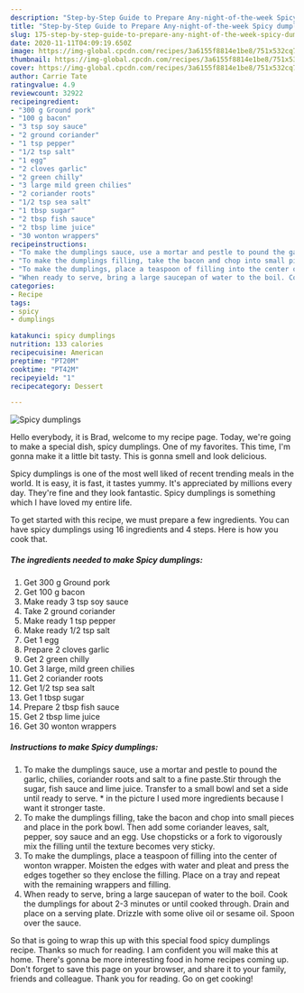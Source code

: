```yaml
---
description: "Step-by-Step Guide to Prepare Any-night-of-the-week Spicy dumplings"
title: "Step-by-Step Guide to Prepare Any-night-of-the-week Spicy dumplings"
slug: 175-step-by-step-guide-to-prepare-any-night-of-the-week-spicy-dumplings
date: 2020-11-11T04:09:19.650Z
image: https://img-global.cpcdn.com/recipes/3a6155f8814e1be8/751x532cq70/spicy-dumplings-recipe-main-photo.jpg
thumbnail: https://img-global.cpcdn.com/recipes/3a6155f8814e1be8/751x532cq70/spicy-dumplings-recipe-main-photo.jpg
cover: https://img-global.cpcdn.com/recipes/3a6155f8814e1be8/751x532cq70/spicy-dumplings-recipe-main-photo.jpg
author: Carrie Tate
ratingvalue: 4.9
reviewcount: 32922
recipeingredient:
- "300 g Ground pork"
- "100 g bacon"
- "3 tsp soy sauce"
- "2 ground coriander"
- "1 tsp pepper"
- "1/2 tsp salt"
- "1 egg"
- "2 cloves garlic"
- "2 green chilly"
- "3 large mild green chilies"
- "2 coriander roots"
- "1/2 tsp sea salt"
- "1 tbsp sugar"
- "2 tbsp fish sauce"
- "2 tbsp lime juice"
- "30 wonton wrappers"
recipeinstructions:
- "To make the dumplings sauce, use a mortar and pestle to pound the garlic, chilies, coriander roots and salt to a fine paste.Stir through the sugar, fish sauce and lime juice. Transfer to a small bowl and set a side until ready to serve. * in the picture I used more ingredients because I want it stronger taste."
- "To make the dumplings filling, take the bacon and chop into small pieces and place in the pork bowl. Then add some coriander leaves, salt, pepper, soy sauce and an egg. Use chopsticks or a fork to vigorously mix the filling until the texture becomes very sticky."
- "To make the dumplings, place a teaspoon of filling into the center of wonton wrapper. Moisten the edges with water and pleat and press the edges together so they enclose the filling. Place on a tray and repeat with the remaining wrappers and filling."
- "When ready to serve, bring a large saucepan of water to the boil. Cook the dumplings for about 2-3 minutes or until cooked through. Drain and place on a serving plate. Drizzle with some olive oil or sesame oil. Spoon over the sauce."
categories:
- Recipe
tags:
- spicy
- dumplings

katakunci: spicy dumplings 
nutrition: 133 calories
recipecuisine: American
preptime: "PT20M"
cooktime: "PT42M"
recipeyield: "1"
recipecategory: Dessert

---
```



![Spicy dumplings](https://img-global.cpcdn.com/recipes/3a6155f8814e1be8/751x532cq70/spicy-dumplings-recipe-main-photo.jpg)

Hello everybody, it is Brad, welcome to my recipe page. Today, we're going to make a special dish, spicy dumplings. One of my favorites. This time, I'm gonna make it a little bit tasty. This is gonna smell and look delicious.

Spicy dumplings is one of the most well liked of recent trending meals in the world. It is easy, it is fast, it tastes yummy. It's appreciated by millions every day. They're fine and they look fantastic. Spicy dumplings is something which I have loved my entire life.




To get started with this recipe, we must prepare a few ingredients. You can have spicy dumplings using 16 ingredients and 4 steps. Here is how you cook that.

<!--inarticleads1-->

##### The ingredients needed to make Spicy dumplings:

1. Get 300 g Ground pork
1. Get 100 g bacon
1. Make ready 3 tsp soy sauce
1. Take 2 ground coriander
1. Make ready 1 tsp pepper
1. Make ready 1/2 tsp salt
1. Get 1 egg
1. Prepare 2 cloves garlic
1. Get 2 green chilly
1. Get 3 large, mild green chilies
1. Get 2 coriander roots
1. Get 1/2 tsp sea salt
1. Get 1 tbsp sugar
1. Prepare 2 tbsp fish sauce
1. Get 2 tbsp lime juice
1. Get 30 wonton wrappers




<!--inarticleads2-->

##### Instructions to make Spicy dumplings:

1. To make the dumplings sauce, use a mortar and pestle to pound the garlic, chilies, coriander roots and salt to a fine paste.Stir through the sugar, fish sauce and lime juice. Transfer to a small bowl and set a side until ready to serve. * in the picture I used more ingredients because I want it stronger taste.
1. To make the dumplings filling, take the bacon and chop into small pieces and place in the pork bowl. Then add some coriander leaves, salt, pepper, soy sauce and an egg. Use chopsticks or a fork to vigorously mix the filling until the texture becomes very sticky.
1. To make the dumplings, place a teaspoon of filling into the center of wonton wrapper. Moisten the edges with water and pleat and press the edges together so they enclose the filling. Place on a tray and repeat with the remaining wrappers and filling.
1. When ready to serve, bring a large saucepan of water to the boil. Cook the dumplings for about 2-3 minutes or until cooked through. Drain and place on a serving plate. Drizzle with some olive oil or sesame oil. Spoon over the sauce.




So that is going to wrap this up with this special food spicy dumplings recipe. Thanks so much for reading. I am confident you will make this at home. There's gonna be more interesting food in home recipes coming up. Don't forget to save this page on your browser, and share it to your family, friends and colleague. Thank you for reading. Go on get cooking!
